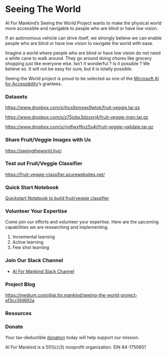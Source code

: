 # Seeing The World

AI For Mankind’s Seeing the World Project wants to make the physical world more accessible and navigable to people who are blind or have low vision.

If an autonomous vehicle can drive itself, we strongly believe we can enable people who are blind or have low vision to navigate the world with ease.

Imagine a world where people who are blind or have low vision do not need a white cane to walk around. They go around doing chores like grocery shopping just like everyone else. Isn’t it wonderful ? Is it possible ? We believe so. It will not be easy for sure, but it is totally possible.

Seeing the World project is proud to be selected as one of the [Microsoft AI for Accessibility](https://www.microsoft.com/en-us/ai/ai-for-accessibility)’s grantees.

### Datasets

https://www.dropbox.com/s/jhcs9xmxex9wtxk/fruit-veggie.tar.gz

https://www.dropbox.com/s/z75jobx3dzxxrj4/fruit-veggie-train.tar.gz

https://www.dropbox.com/s/rjvtfwxf6vz5s4j/fruit-veggie-validate.tar.gz

### Share Fruit/Veggie Images with Us
https://seeingtheworld.live/

### Test out Fruit/Veggie Classifier
https://fruit-veggie-classifier.azurewebsites.net/

### Quick Start Notebook
[Quickstart Notebook to build fruit/veggie classifier](Seeing-the-World-Model-Training-Workflow.ipynb)

### Volunteer Your Expertise
Come join our efforts and volunteer your expertise. Here are the upcoming capabilities we are researching and implementing.
1. Incremental learning
2. Active learning
3. Few shot learning

### Join Our Slack Channel
- [AI For Mankind Slack Channel](https://tinyurl.com/vch2z68)

### Project Blog
https://medium.com/@ai.for.mankind/seeing-the-world-project-ef3cc5fd692a

### Resources

### Donate
Your tax-deductible [donation](https://donorbox.org/donate-to-ai-for-mankind?default_interval=o) today will help support our mission.

AI For Mankind is a 501(c)(3) nonprofit organization. EIN 84-1750651
